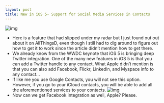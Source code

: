 ```yaml
---
layout: post
title: New in iOS 5- Support for Social Media Services in Contacts
---
```

![img](http://media.idownloadblog.com/wp-content/uploads/2011/06/iOS-5-Contact-Social-Media.png)
* Here is a feature that had slipped under my radar but I just found out out about it on AllThingsD, even though I still had to dig around to figure out how to get it to work since the article didn’t mention how to get there.
* We already know from the WWDC keynote that iOS 5 is bringing deep Twitter integration. One of the many new features in iOS 5 is that you can add a Twitter handle to any contact. What Apple didn’t mention is that you can also add Facebook, Flickr, LinkedIn, and Myspace info to any contact…
* If like me you use Google Contacts, you will not see this option. However, if you go to your iCloud contacts, you will be able to add all the aforementioned services to your contacts.
![img](http://media.idownloadblog.com/wp-content/uploads/2011/06/iOS-5-Social-Services.jpeg)
* Now can we get Facebook integration as well, Apple? Please.

